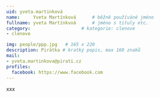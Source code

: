 ```yaml
---
uid: yveta.martinková
name:     Yveta Martínková  	# běžně používáné jméno
fullname: yveta Martínkvoá  	# jméno s tituly etc.
category:                   # kategorie: clenove
- clenove

img: people/ppp.jpg   # 165 x 220
description: Pirátka # kratký popis, max 160 znaků
mail:
- yveta.martinkova@pirati.cz
profiles:
  facebook: https://www.facebook.com
---
```


xxx
